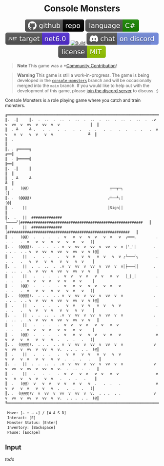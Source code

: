 <h1 align="center">
	Console Monsters
</h1>

<p align="center">
	<a href="https://github.com/ZacharyPatten/dotnet-console-games" alt="GitHub repo"><img alt="flat" src="../../.github/resources/github-repo-black.svg"></a>
	<a href="https://docs.microsoft.com/en-us/dotnet/csharp/" alt="GitHub repo"><img alt="Language C#" src="../../.github/resources/language-csharp.svg"></a>
	<a href="https://dotnet.microsoft.com/download" title="Target Framework" alt="Target Framework"><img src="../../.github/resources/dotnet-badge.svg" /></a>
	<a href="https://github.com/ZacharyPatten/dotnet-console-games/actions"><img src="https://github.com/ZacharyPatten/dotnet-console-games/workflows/Console%20Monsters%20Build/badge.svg" title="Goto Build" alt="Build"></a>
	<a href="https://discord.gg/4XbQbwF" alt="Discord"><img src="../../.github/resources/discord-badge.svg" title="Go To Discord Server" alt="Discord"/></a>
	<a href="../../LICENSE" alt="license"><img src="../../.github/resources/license-MIT-green.svg" /></a>
</p>

> **Note** This game was a *[Community Contribution](https://github.com/ZacharyPatten/dotnet-console-games/pull/45)!

> **Warning** This game is still a work-in-progress. The game is being developed in the [`console-monsters`](https://github.com/ZacharyPatten/dotnet-console-games/tree/console-monsters/Projects/Console%20Monsters) branch and will be occasionally merged into the `main` branch. If you would like to help out with the development of this game, please [join the discord server](https://discord.gg/4XbQbwF) to discuss. :)

Console Monsters is a role playing game where you catch and train monsters.

```
╔════════════════════════════════════════════════════════════════════════════════════════════════════════════════╗
║.  .║     ║.  .  ..  .  ..  .  ..  .  ..  .  ..  .  ..  .  ..  .  .v  v  vv  v  vv  v  vv  v  v              ║  ║
║  . ╩     ╩ .   .  .   .  .   .  .   .  .   .  .   .  .   .  .   .  v  v   v  v   v  v   v  v                ╩  ║
║  .                                                                                                             ║
║. . ╔═════╗                                                                                                  ╔══║
║  . ╠═════╣                                                                                                  ╠══║
║.  .║     ║                                                                                                  ║  ║
║  . ╩     ╩                                                                                                  ╩  ║
║  .   (@@)                                     ┬──┬─╮                                                          (║
║. .  (@@@@)                                   ╭┴──┴╮│                                                         (@║
║  .    ||                                     │Sign││                                                           ║
║.  .   ||  ##############                     ╰────╯│########################################################   ║
║  .    ||  ##############                           │########################################################   ║
║  .   (@@)  .   .  .   .  v   v  v   v  v   v  v   v  ╭═══╮         .   .  .   .  v   v  v   v  v   v  v   v   (║
║. .  (@@@@).  . . .  . . v  v  vv  v  vv  v  vv  v  v │'_'│        .  . . .  . . v  v  vv  v  vv  v  vv  v  v (@║
║  .    ||   .   .  .   .   v  v   v  v   v  v   v  v ╭╰───╯╮        .   .  .   .   v  v   v  v   v  v   v  v    ║
║.  .   ||  .  .  ..  .  .v  v  vv  v  vv  v  vv  v  v│├───┤│       .  .  ..  .  .v  v  vv  v  vv  v  vv  v  v   ║
║  .    ||   .   .  .   .  v  v   v  v   v  v   v  v   │_|_│         .   .  .   .  v  v   v  v   v  v   v  v     ║
║  .   (@@)  .   .  .   .  v   v  v   v  v   v  v   v                .   .  .   .  v   v  v   v  v   v  v   v   (║
║. .  (@@@@).  . . .  . . v  v  vv  v  vv  v  vv  v  v              .  . . .  . . v  v  vv  v  vv  v  vv  v  v (@║
║  .    ||   .   .  .   .   v  v   v  v   v  v   v  v                .   .  .   .   v  v   v  v   v  v   v  v    ║
║.  .   ||  .  .  ..  .  .v  v  vv  v  vv  v  vv  v  v              .  .  ..  .  .v  v  vv  v  vv  v  vv  v  v   ║
║  .    ||   .   .  .   .  v  v   v  v   v  v   v  v                 .   .  .   .  v  v   v  v   v  v   v  v     ║
║  .   (@@)  .   .  .   .  v   v  v   v  v   v  v   v                v   v  v   v  v   v  v   v  .   .  .   .   (║
║. .  (@@@@).  . . .  . . v  v  vv  v  vv  v  vv  v  v              v  v  vv  v  vv  v  vv  v  v.  . . .  . .  (@║
║  .    ||   .   .  .   .   v  v   v  v   v  v   v  v                 v  v   v  v   v  v   v  v  .   .  .   .    ║
║.  .   ||  .  .  ..  .  .v  v  vv  v  vv  v  vv  v  v              v  v  vv  v  vv  v  vv  v  v.  .  ..  .  .   ║
║  .    ||   .   .  .   .  v  v   v  v   v  v   v  v                 v  v   v  v   v  v   v  v   .   .  .   .    ║
║  .   (@@)  v   v  v   v  v   v  v   v  .   .  .   .                v   v  v   v  v   v  v   v  .   .  .   .   (║
║. .  (@@@@)v  v  vv  v  vv  v  vv  v  v.  . . .  . .               v  v  vv  v  vv  v  vv  v  v.  . . .  . .  (@║
╚════════════════════════════════════════════════════════════════════════════════════════════════════════════════╝
                                                                                                                  
 Move: [← ↑ → ↓] / [W A S D]                                                                                      
 Interact: [E]                                                                                                    
 Monster Status: [Enter]                                                                                          
 Inventory: [Backspace]                                                                                           
 Pause: [Escape]                                                                                                  
```

## Input

_todo_

<!--
<p align="center">
	You can play this game in your browser:
	<br />
	<a href="https://zacharypatten.github.io/dotnet-console-games/Console%20Monsters" alt="Play Now">
		<sub><img height="40"src="../../.github/resources/play-badge.svg" title="Play Now" alt="Play Now"/></sub>
	</a>
	<br />
	<sup>Hosted On GitHub Pages</sup>
</p>
-->
